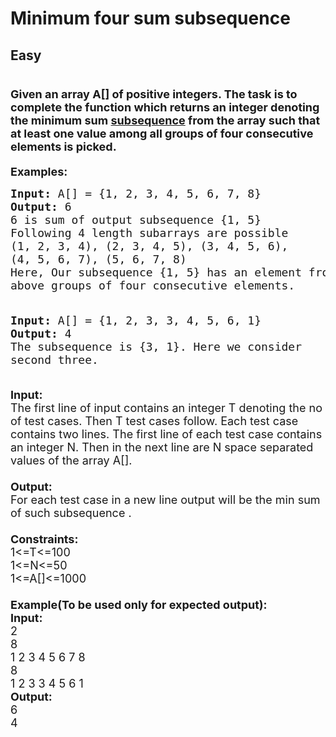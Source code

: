 # Minimum four sum subsequence
## Easy 
<div class="problem-statement">
                <p></p><h1><span style="font-size:18px">Given an array A[] of positive integers. The task is to complete the function which returns an integer denoting the minimum sum&nbsp;<a href="http://www.geeksforgeeks.org/subarraysubstring-vs-subsequence-and-programs-to-generate-them/" target="_blank">subsequence</a>&nbsp;from the array such that at least one value among all groups of four consecutive elements is picked.</span></h1>

<p><span style="font-size:18px"><strong>Examples:</strong></span></p>

<pre><span style="font-size:18px"><strong>Input:</strong> A[] = {1, 2, 3, 4, 5, 6, 7, 8}
<strong>Output:</strong> 6
6 is sum of output subsequence {1, 5}
Following 4 length subarrays are possible
(1, 2, 3, 4), (2, 3, 4, 5), (3, 4, 5, 6),
(4, 5, 6, 7), (5, 6, 7, 8)
Here, Our subsequence {1, 5} has an element from all
above groups of four consecutive elements.

</span></pre>

<pre><span style="font-size:18px"><strong>Input:</strong> A[] = {1, 2, 3, 3, 4, 5, 6, 1}
<strong>Output:</strong> 4
The subsequence is {3, 1}. Here we consider
second three.

</span></pre>

<p><span style="font-size:18px"><strong>Input:</strong><br>
The first line of input contains an integer T denoting the no of test cases. Then T test cases follow. Each test case contains two lines. The first line of each&nbsp;test case contains an integer N. Then in the next line are N space separated values of the array A[].<br>
<br>
<strong>Output:</strong><br>
For each test case in a new line output will be the min sum of such subsequence .<br>
<br>
<strong>Constraints:</strong><br>
1&lt;=T&lt;=100<br>
1&lt;=N&lt;=50<br>
1&lt;=A[]&lt;=1000<br>
<br>
<strong>Example(To be used only for expected output):<br>
Input:</strong><br>
2<br>
8<br>
1 2 3 4 5 6 7 8<br>
8<br>
1&nbsp;2&nbsp;3&nbsp;3&nbsp;4&nbsp;5&nbsp;6&nbsp;1<br>
<strong>Output:</strong><br>
6<br>
4</span></p>
 <p></p>
            </div>